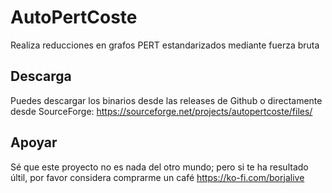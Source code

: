 # AutoPertCoste
Realiza reducciones en grafos PERT estandarizados mediante fuerza bruta
## Descarga
Puedes descargar los binarios desde las releases de Github o directamente desde SourceForge: https://sourceforge.net/projects/autopertcoste/files/
## Apoyar
Sé que este proyecto no es nada del otro mundo; pero si te ha resultado últil, por favor considera comprarme un café https://ko-fi.com/borjalive
